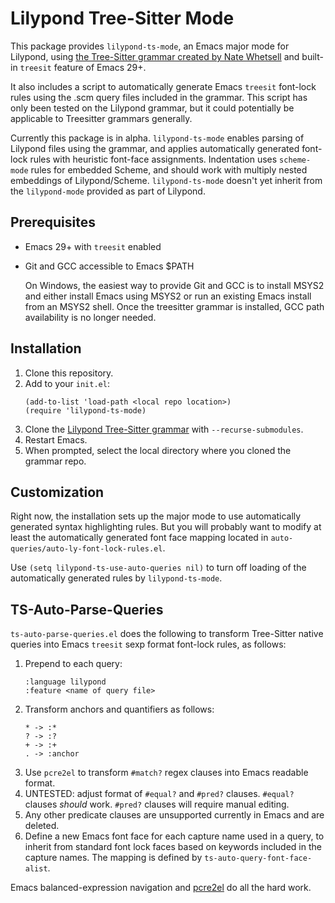 # Lilypond Tree-Sitter Mode
This package provides `lilypond-ts-mode`, an Emacs major mode for Lilypond, using [the Tree-Sitter grammar created by Nate Whetsell](https://github.com/nwhetsell/tree-sitter-lilypond/) and built-in `treesit` feature of Emacs 29+.

It also includes a script to automatically generate Emacs `treesit` font-lock rules using the .scm query files included in the grammar. This script has only been tested on the Lilypond grammar, but it could potentially be applicable to Treesitter grammars generally.

Currently this package is in alpha. `lilypond-ts-mode` enables parsing of Lilypond files using the grammar, and applies automatically generated font-lock rules with heuristic font-face assignments. Indentation uses `scheme-mode` rules for embedded Scheme, and should work with multiply nested embeddings of Lilypond/Scheme. `lilypond-ts-mode` doesn't yet inherit from the `lilypond-mode` provided as part of Lilypond.
## Prerequisites
* Emacs 29+ with `treesit` enabled
* Git and GCC accessible to Emacs $PATH

  On Windows, the easiest way to provide Git and GCC is to install MSYS2 and either install Emacs using MSYS2 or run an existing Emacs install from an MSYS2 shell. Once the treesitter grammar is installed, GCC path availability is no longer needed.
## Installation
1. Clone this repository.
2. Add to your `init.el`:
   ```
   (add-to-list 'load-path <local repo location>)
   (require 'lilypond-ts-mode)
   ```
3. Clone the [Lilypond Tree-Sitter grammar](https://github.com/nwhetsell/tree-sitter-lilypond/) with `--recurse-submodules`.
4. Restart Emacs.
5. When prompted, select the local directory where you cloned the grammar repo.
## Customization
Right now, the installation sets up the major mode to use automatically generated syntax highlighting rules. But you will probably want to modify at least the automatically generated font face mapping located in `auto-queries/auto-ly-font-lock-rules.el`.

Use `(setq lilypond-ts-use-auto-queries nil)` to turn off loading of the automatically generated rules by `lilypond-ts-mode`.
## TS-Auto-Parse-Queries
`ts-auto-parse-queries.el` does the following to transform Tree-Sitter native queries into Emacs `treesit` sexp format font-lock rules, as follows:
1. Prepend to each query:
   ```
   :language lilypond
   :feature <name of query file>
   ```
2. Transform anchors and quantifiers as follows:
   ```
   * -> :*
   ? -> :?
   + -> :+
   . -> :anchor
   ```
3. Use `pcre2el` to transform `#match?` regex clauses into Emacs readable format.
4. UNTESTED: adjust format of `#equal?` and `#pred?` clauses. `#equal?` clauses *should* work. `#pred?` clauses will require manual editing.
5. Any other predicate clauses are unsupported currently in Emacs and are deleted.
6. Define a new Emacs font face for each capture name used in a query, to inherit from standard font lock faces based on keywords included in the capture names. The mapping is defined by `ts-auto-query-font-face-alist`.

Emacs balanced-expression navigation and [pcre2el](https://github.com/joddie/pcre2el) do all the hard work.
